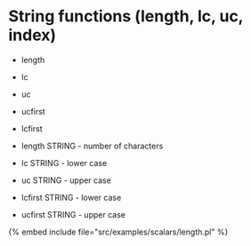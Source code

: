 # String functions (length, lc, uc, index)

* length
* lc
* uc
* ucfirst
* lcfirst

* length STRING - number of characters
* lc STRING - lower case
* uc STRING - upper case
* lcfirst STRING - lower case
* ucfirst STRING - upper case

{% embed include file="src/examples/scalars/length.pl" %}















